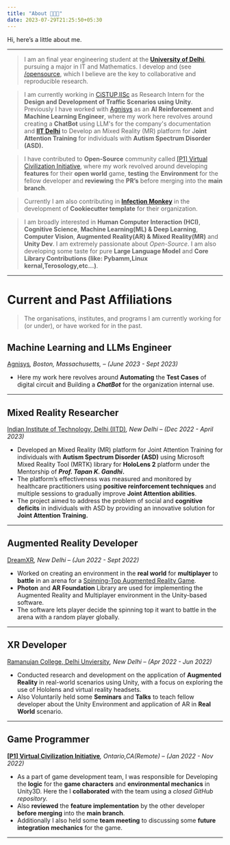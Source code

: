 ```yaml
---
title: "About 👨🏻‍💻"
date: 2023-07-29T21:25:50+05:30
---
```

Hi, here’s a little about me.
_____________________________
> I am an final year engineering student at the **[University of Delhi](http://du.ac.in/)**, pursuing a major in IT and Mathematics. I develop and  (see [/opensource](/opensource/), which I believe are the key to collaborative and reproducible research.
> 

> I am currently working in [CiSTUP,IISc](https://cistup.iisc.ac.in) as Research Intern for the **Design and Development of Traffic Scenarios using Unity**. Previously I have worked with  [Agnisys](https://www.agnisys.com) as an **AI Reinforcement** and **Machine Learning Engineer**, where my work here revolves around creating a **ChatBot** using LLM's for the company's documentation and **[IIT Delhi](https://home.iitd.ac.in/)** to Develop an Mixed Reality (MR) platform for J**oint Attention Training** for individuals with **Autism Spectrum Disorder (ASD).**
> 

> I have contributed to **Open-Source** community called [[P1] Virtual Civilization Initiative](https://p1vc.org/), where my work revolved around developing **features** for their **open world** game, **testing** the **Environment** for the fellow developer and **reviewing** the **PR’s** before merging into the **main branch**.
>

> Currently I am also contributing in [**Infection Monkey**](https://github.com/guardicore/monkey) in the development of **Cookiecutter template** for their organization.
>

> I am broadly interested in **Human Computer Interaction (HCI)**, **Cognitive Science**, **Machine Learning(ML) & Deep Learning**, **Computer Vision**, **Augmented Reality(AR) & Mixed Reality(MR)** and **Unity Dev**. I am extremely passionate about *Open-Source*. I am also developing some taste for pure **Large Language Model** and **Core Library Contributions (like: Pybamm,Linux kernal,Terosology,etc...)**.
---
# **Current and Past Affiliations**

> The organisations, institutes, and programs I am currently working for (or under), or have worked for in the past.

## Machine Learning and LLMs Engineer

[Agnisys](https://www.agnisys.com)*, Boston, Massachusetts,  – (June 2023 - Sept 2023)*

- Here my work here revolves around **Automating** the **Test Cases** of digital circuit and Building a ***ChatBot*** for the organization internal use.

---

## Mixed Reality Researcher

[Indian Institute of Technology, Delhi (IITD)](https://home.iitd.ac.in)*, New Delhi – (Dec 2022 - April 2023)*

- Developed an Mixed Reality (MR) platform for Joint Attention Training for individuals with **Autism Spectrum Disorder (ASD)** using Microsoft Mixed Reality Tool (MRTK) library for **HoloLens 2** platform under the Mentorship of ***Prof. Tapan K. Gandhi*.**
- The platform’s effectiveness was measured and monitored by healthcare practitioners using **positive reinforcement techniques** and multiple sessions to gradually improve **Joint Attention abilities**.
- The project aimed to address the problem of social and **cognitive deficits** in individuals with ASD by providing an innovative solution for **Joint Attention Training.**

---

## Augmented Reality Developer

[DreamXR](https://www.linkedin.com/company/dreamar/)*, New Delhi – (Jun 2022 - Sept 2022)*

- Worked on creating an environment in the **real world** for **multiplayer** to **battle** in an arena for a [Spinning-Top Augmented Reality Game](https://github.com/Akhil-Sharma30/Spinning-Top-AR-Game).
- **Photon** and **AR Foundation** Library are used for implementing the Augmented Reality and Multiplayer environment in the Unity-based software.
- The software lets player decide the spinning top it want to battle in the arena with a random player globally.

---

## XR Developer

[Ramanujan College, Delhi Unviersity](https://altrealitylabs.org/)*, New Delhi – (Apr 2022 - Jun 2022)*

- Conducted research and development on the application of **Augmented Reality** in real-world scenarios using Unity, with a focus on exploring the use of Hololens and virtual reality headsets.
- Also Voluntarily held some **Seminars** and **Talks** to teach fellow developer about the Unity Environment and application of AR in **Real World** scenario.

---
## Game Programmer

**[[P1] Virtual Civilization Initiative](https://p1vc.org/?tab=community&category=)***, Ontario,CA(Remote) – (Jan 2022 - Nov 2022)*

- As a part of game development team, I was responsible for Developing the **logic** for the **game characters** and **environmental mechanics** in Unity3D. Here the I **collaborated** with the team using a *closed GitHub repository.*
- Also **reviewed** the **feature implementation** by the other developer **before merging** into the **main branch**.
- Additionally I also held some **team meeting** to discussing some **future integration** **mechanics** for the game.

---